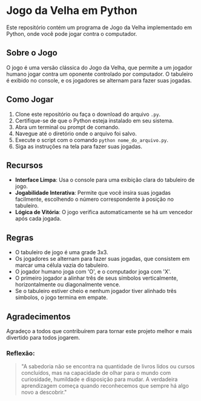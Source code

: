 # Jogo da Velha em Python

Este repositório contém um programa de Jogo da Velha implementado em Python, onde você pode jogar contra o computador.

## Sobre o Jogo

O jogo é uma versão clássica do Jogo da Velha, que permite a um jogador humano jogar contra um oponente controlado por computador. O tabuleiro é exibido no console, e os jogadores se alternam para fazer suas jogadas.

## Como Jogar

1. Clone este repositório ou faça o download do arquivo `.py`.
2. Certifique-se de que o Python esteja instalado em seu sistema.
3. Abra um terminal ou prompt de comando.
4. Navegue até o diretório onde o arquivo foi salvo.
5. Execute o script com o comando `python nome_do_arquivo.py`.
6. Siga as instruções na tela para fazer suas jogadas.

## Recursos

- **Interface Limpa**: Usa o console para uma exibição clara do tabuleiro de jogo.
- **Jogabilidade Interativa**: Permite que você insira suas jogadas facilmente, escolhendo o número correspondente à posição no tabuleiro.
- **Lógica de Vitória**: O jogo verifica automaticamente se há um vencedor após cada jogada.

## Regras

- O tabuleiro de jogo é uma grade 3x3.
- Os jogadores se alternam para fazer suas jogadas, que consistem em marcar uma célula vazia do tabuleiro.
- O jogador humano joga com 'O', e o computador joga com 'X'.
- O primeiro jogador a alinhar três de seus símbolos verticalmente, horizontalmente ou diagonalmente vence.
- Se o tabuleiro estiver cheio e nenhum jogador tiver alinhado três símbolos, o jogo termina em empate.


## Agradecimentos

Agradeço a todos que contribuírem para tornar este projeto melhor e mais divertido para todos jogarem.

### Reflexão:
>"A sabedoria não se encontra na quantidade de livros lidos ou cursos concluídos,
>mas na capacidade de olhar para o mundo com curiosidade, humildade e disposição para mudar.
>A verdadeira aprendizagem começa quando reconhecemos que sempre há algo novo a descobrir."
